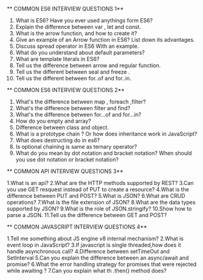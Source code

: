  ** COMMON ES6 INTERVIEW QUESTIONS 1**

1. What is ES6? Have you ever used anythings form ES6?
2. Explain the difference between var , let and const.
3. What is the arrow function, and how to create it?
4. Give an example of an Arrow function in ES6? List down its advantages.
5. Discuss spread operator in ES6 With an example.
6. What do you understand about default parameters?
7. What are template literals in ES6?
8. Tell us the difference between arrow and regular function.
9. Tell us the different between seal and freeze .
10. Tell us the different between for..of and for..in.                                                                                      
                                                                                      
 ** COMMON ES6 INTERVIEW QUESTIONS 2**
 
 1. What's the difference between map , foreach ,filter?
 2. What's the difference between filter and find?
 3. What's the difference between for...of and for...in?
 4. How do you empty and array?
 5. Difference between class and object.
 6. What is a prototype chain ? Or how does inheritance work in JavaScript?
 7. What does destructing do in es6?
 8. Is optional chaining is same as ternary operator?
 9. What do you mean by dot notation and bracket notation? When should you use dot notation or bracket notation?

 ** COMMON API INTERVIEW QUESTIONS 3**
 
1.What is an api?
2.What are the  HTTP methods supported by REST?
3.Can you use GET resquest instead of PUT to create a resource?
4.What is the difference between PUT and POST?
5.What is JSON?
6.What are CRUD operations?
7.What is the file extension of JSON?
8.What are the data types supported by JSON?
9.What is the role of JSON.stringify?
10.Show how to parse a JSON.
11.Tell us the difference between GET and POST?

** COMMON JAVASCRIPT INTERVIEW QUESTIONS 4**

1.Tell me something about JS engine v8 internal mechanism?
2.What is event loop in JavaScript?
3.If javascript is single threaded,how does it handle asynchronous call?
4.Difference between setTimeOut and SetInterval
5.Can you explain the difference between an async/await and promise?
6.What the error handling strategy for promises that were rejected while awaiting ?
7.Can you explain what th .then() method does?
